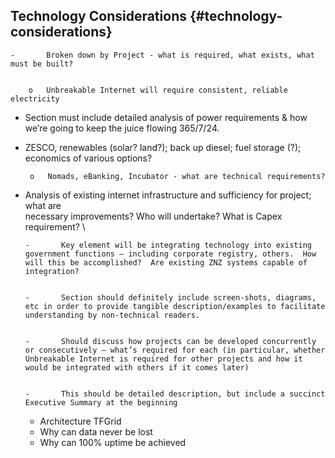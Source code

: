 ## Technology Considerations {#technology-considerations}

 


    -   	Broken down by Project - what is required, what exists, what must be built? 


        o   Unbreakable Internet will require consistent, reliable electricity



* Section must include detailed analysis of power requirements & how we’re going to keep the juice flowing 365/7/24.
*  ZESCO, renewables (solar?  land?); back up diesel; fuel storage (?); economics of various options?

        o   Nomads, eBanking, Incubator - what are technical requirements?  


-	Analysis of existing internet infrastructure and sufficiency for project; what are  \
		necessary improvements?   Who will undertake?  What is Capex requirement?  \



        -   	Key element will be integrating technology into existing government functions – including corporate registry, others.  How will this be accomplished?  Are existing ZNZ systems capable of integration?


        -   	Section should definitely include screen-shots, diagrams, etc in order to provide tangible description/examples to facilitate understanding by non-technical readers.


        -   	Should discuss how projects can be developed concurrently or consecutively – what’s required for each (in particular, whether Unbreakable Internet is required for other projects and how it would be integrated with others if it comes later)


        -   	This should be detailed description, but include a succinct Executive Summary at the beginning

 



    * Architecture TFGrid
    * Why can data never be lost
    * Why can 100% uptime be achieved

